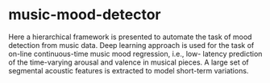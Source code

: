 # music-mood-detector

Here a hierarchical framework is presented to automate the task of mood detection from music data.
Deep learning approach is used for the task of on-line continuous-time music mood regression, i.e.,
low- latency prediction of the time-varying arousal and valence in musical pieces. A large set of
segmental acoustic features is extracted to model short-term variations.
